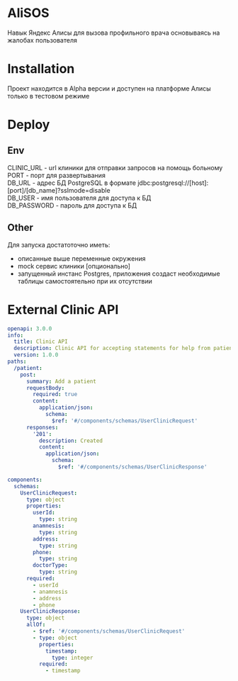 # AliSOS
Навык Яндекс Алисы для вызова профильного врача основываясь на жалобах пользователя

# Installation
Проект находится в Alpha версии и доступен на платформе Алисы только в тестовом режиме

# Deploy
## Env
CLINIC_URL - url клиники для отправки запросов на помощь больному   
PORT - порт для развертывания  
DB_URL - адрес БД PostgreSQL в формате jdbc:postgresql://[host]:[port]/[db_name]?sslmode=disable   
DB_USER  - имя пользователя для доступа к БД  
DB_PASSWORD  - пароль для доступа к БД

## Other
Для запуска достатоточно иметь:
* описанные выше переменные окружения
* mock сервис клиники [опционально]
* запущенный инстанс Postgres, приложения создаст необходимые таблицы самостоятельно при их отсутствии 

# External Clinic API
```yaml
openapi: 3.0.0
info:
  title: Clinic API
  description: Clinic API for accepting statements for help from patients
  version: 1.0.0
paths:
  /patient:
    post:
      summary: Add a patient
      requestBody:
        required: true
        content:
          application/json:
            schema:
              $ref: '#/components/schemas/UserClinicRequest'
      responses:
        '201':
          description: Created
          content:
            application/json:
              schema:
                $ref: '#/components/schemas/UserClinicResponse'

components:
  schemas:
    UserClinicRequest:
      type: object
      properties:
        userId:
          type: string
        anamnesis:
          type: string
        address:
          type: string
        phone:
          type: string
        doctorType:
          type: string
      required: 
        - userId
        - anamnesis
        - address
        - phone
    UserClinicResponse:
      type: object
      allOf:
        - $ref: '#/components/schemas/UserClinicRequest'
        - type: object
          properties:
            timestamp:
              type: integer
          required:
            - timestamp
```